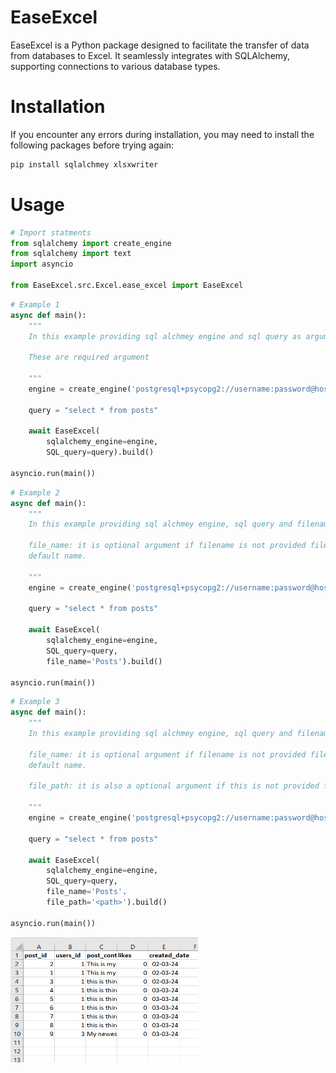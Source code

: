 # EaseExcel
EaseExcel is a Python package designed to facilitate the transfer of data from databases to Excel. It seamlessly integrates with SQLAlchemy, supporting connections to various database types.

# Installation
If you encounter any errors during installation, you may need to install the following packages before trying again:

```bash
pip install sqlalchmey xlsxwriter
```

# Usage
```python
# Import statments
from sqlalchemy import create_engine
from sqlalchemy import text
import asyncio

from EaseExcel.src.Excel.ease_excel import EaseExcel

```

```python
# Example 1
async def main():
    """
    In this example providing sql alchmey engine and sql query as argument

    These are required argument
    
    """
    engine = create_engine('postgresql+psycopg2://username:password@host:port/database')
   
    query = "select * from posts"

    await EaseExcel(
        sqlalchemy_engine=engine,
        SQL_query=query).build()

asyncio.run(main())

```

```python
# Example 2
async def main():
    """
    In this example providing sql alchmey engine, sql query and filename as argument

    file_name: it is optional argument if filename is not provided file will we created with
    default name.
    
    """
    engine = create_engine('postgresql+psycopg2://username:password@host:port/database')
   
    query = "select * from posts"

    await EaseExcel(
        sqlalchemy_engine=engine,
        SQL_query=query,
        file_name='Posts').build()

asyncio.run(main())

```

```python
# Example 3
async def main():
    """
    In this example providing sql alchmey engine, sql query and filename as argument

    file_name: it is optional argument if filename is not provided file will we created with
    default name.

    file_path: it is also a optional argument if this is not provided file will be create in current directory.
    
    """
    engine = create_engine('postgresql+psycopg2://username:password@host:port/database')
   
    query = "select * from posts"

    await EaseExcel(
        sqlalchemy_engine=engine,
        SQL_query=query,
        file_name='Posts'.
        file_path='<path>').build()

asyncio.run(main())

```

<img src='doc/Excel.png' height='200' width='300'>